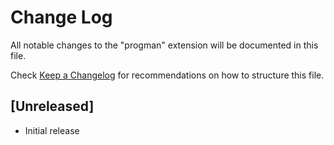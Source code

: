 # Change Log

All notable changes to the "progman" extension will be documented in this file.

Check [Keep a Changelog](http://keepachangelog.com/) for recommendations on how to structure this file.

## [Unreleased]

- Initial release